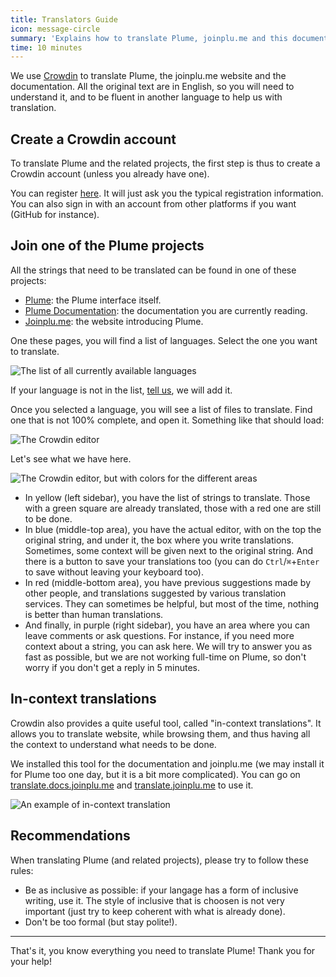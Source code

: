 ```yaml
---
title: Translators Guide
icon: message-circle
summary: 'Explains how to translate Plume, joinplu.me and this documentation'
time: 10 minutes
---
```


We use [Crowdin](https://crowdin.com) to translate Plume, the joinplu.me website and the documentation.
All the original text are in English, so you will need to understand it, and to be fluent in another
language to help us with translation.

## Create a Crowdin account

To translate Plume and the related projects, the first step is thus to create a Crowdin account (unless
you already have one).

You can register [here](https://crowdin.com/join). It will just ask you the typical registration information.
You can also sign in with an account from other platforms if you want (GitHub for instance).

## Join one of the Plume projects

All the strings that need to be translated can be found in one of these projects:

- [Plume](https://crowdin.com/project/plume): the Plume interface itself.
- [Plume Documentation](https://crowdin.com/project/plume-docs): the documentation you are currently reading.
- [Joinplu.me](https://crowdin.com/project/joinplume): the website introducing Plume.

One these pages, you will find a list of languages. Select the one you want to translate.

![The list of all currently available languages](/images/language-list.png)

If your language is not in the list, [tell us](/contribute/discussion), we will add it.

Once you selected a language, you will see a list of files to translate. Find one that is not
100% complete, and open it. Something like that should load:

![The Crowdin editor](/images/crowdin-editor.png)

Let's see what we have here.

![The Crowdin editor, but with colors for the different areas](/images/crowdin-editor-area.png)

- In yellow (left sidebar), you have the list of strings to translate. Those with a green square
are already translated, those with a red one are still to be done.
- In blue (middle-top area), you have the actual editor, with on the top the original string, and under
it, the box where you write translations. Sometimes, some context will be given next to the original string.
And there is a button to save your translations too (you can do `Ctrl`/`⌘`+`Enter` to save without leaving your keyboard too).
- In red (middle-bottom area), you have previous suggestions made by other people, and translations suggested by
various translation services. They can sometimes be helpful, but most of the time, nothing is better than human translations.
- And finally, in purple (right sidebar), you have an area where you can leave comments or ask questions. For instance, if
you need more context about a string, you can ask here. We will try to answer you as fast as possible, but we are not working
full-time on Plume, so don't worry if you don't get a reply in 5 minutes.

## In-context translations

Crowdin also provides a quite useful tool, called "in-context translations".
It allows you to translate website, while browsing them, and thus having all the context to understand what needs to be done.

We installed this tool for the documentation and joinplu.me (we may install it for Plume too one day, but it is a bit more
complicated). You can go on [translate.docs.joinplu.me](https://translate.docs.joinplu.me/) and [translate.joinplu.me](https://translate.joinplu.me/)
to use it.

![An example of in-context translation](/images/crowdin-in-context.png)

## Recommendations

When translating Plume (and related projects), please try to follow these rules:

- Be as inclusive as possible: if your langage has a form of inclusive writing, use it.
The style of inclusive that is choosen is not very important (just try to keep coherent with what is already done).
- Don't be too formal (but stay polite!).

---

That's it, you know everything you need to translate Plume! Thank you for your help!
